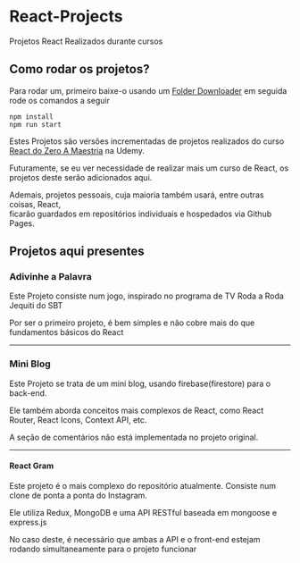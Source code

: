 # React-Projects

Projetos React Realizados durante cursos

## Como rodar os projetos?

Para rodar um, primeiro baixe-o usando um [Folder Downloader](https://download-directory.github.io/)
em seguida rode os comandos a seguir

```
npm install
npm run start
```

Estes Projetos são versões incrementadas de projetos realizados do curso [React do Zero A Maestria](https://www.udemy.com/course/react-do-zero-a-maestria-c-hooks-router-api-projetos/) na Udemy.

Futuramente, se eu ver necessidade de realizar mais um curso de React, os projetos deste serão adicionados aqui.

Ademais, projetos pessoais, cuja maioria também usará, entre outras coisas, React,  
ficarão guardados em repositórios individuais e hospedados via Github Pages.

## Projetos aqui presentes

### Adivinhe a Palavra

Este Projeto consiste num jogo, inspirado no programa de TV Roda a Roda Jequiti do SBT

Por ser o primeiro projeto, é bem simples e não cobre mais do que fundamentos básicos do React

___

### Mini Blog

Este Projeto se trata de um mini blog, usando firebase(firestore) para o back-end.

Ele também aborda conceitos mais complexos de React, como React Router, React Icons, Context API, etc.

A seção de comentários não está implementada no projeto original.

___

#### React Gram

Este projeto é o mais complexo do repositório atualmente. Consiste num clone de ponta a ponta do Instagram.

Ele utiliza Redux, MongoDB e uma API RESTful baseada em mongoose e express.js

No caso deste, é necessário que ambas a API e o front-end estejam rodando simultaneamente para o projeto funcionar











